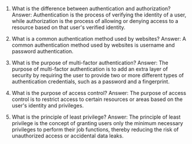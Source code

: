 1. What is the difference between authentication and authorization?
Answer: Authentication is the process of verifying the identity of a user, while authorization is the process of allowing or denying access to a resource based on that user's verified identity.

2. What is a common authentication method used by websites?
Answer: A common authentication method used by websites is username and password authentication.

3. What is the purpose of multi-factor authentication?
Answer: The purpose of multi-factor authentication is to add an extra layer of security by requiring the user to provide two or more different types of authentication credentials, such as a password and a fingerprint.

4. What is the purpose of access control?
Answer: The purpose of access control is to restrict access to certain resources or areas based on the user's identity and privileges.

5. What is the principle of least privilege?
Answer: The principle of least privilege is the concept of granting users only the minimum necessary privileges to perform their job functions, thereby reducing the risk of unauthorized access or accidental data leaks.